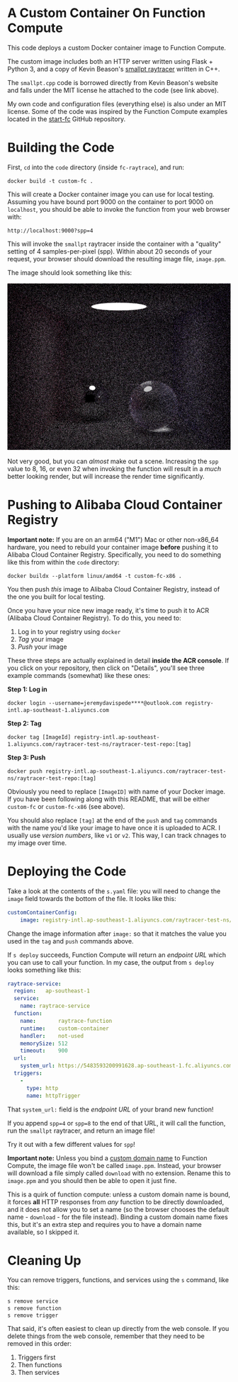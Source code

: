 # A Custom Container On Function Compute

This code deploys a custom Docker container image to Function Compute. 

The custom image includes both an HTTP server written using Flask + Python 3, and a copy of Kevin Beason's [smallpt raytracer](https://www.kevinbeason.com/smallpt/) written in C++. 

The `smallpt.cpp` code is borrowed directly from Kevin Beason's website and falls under the MIT license he attached to the code (see link above).

My own code and configuration files (everything else) is also under an MIT license. Some of the code was inspired by the Function Compute examples located in the [start-fc](https://github.com/devsapp/start-fc) GitHub repository.

# Building the Code

First, `cd` into the `code` directory (inside `fc-raytrace`), and run:

```
docker build -t custom-fc .
```

This will create a Docker container image you can use for local testing. Assuming you have bound port 9000 on the container to port 9000 on `localhost`, you should be able to invoke the function from your web browser 
with:

```
http://localhost:9000?spp=4
```

This will invoke the `smallpt` raytracer inside the container with a "quality" setting of 4 samples-per-pixel (spp). Within about 20 seconds of your request, your browser should download the resulting image file, `image.ppm`. 

The image should look something like this:

![Raytraced Image](image.png)

Not very good, but you can *almost* make out a scene. Increasing the `spp` value to 8, 16, or even 32 when invoking the function will result in a *much* better looking render, but will increase the render time significantly.

# Pushing to Alibaba Cloud Container Registry

**Important note:** If you are on an arm64 ("M1") Mac or other non-x86_64 hardware, you need to rebuild your container image **before** pushing it to Alibaba Cloud Container Registry. Specifically, you need to do something like this from within the `code` directory:

```
docker buildx --platform linux/amd64 -t custom-fc-x86 .
```

You then push *this* image to Alibaba Cloud Container Registry, instead of the one you built for local testing. 

Once you have your nice new image ready, it's time to push it to ACR (Alibaba Cloud Container Registry). To do this, you need to:

1. Log in to your registry using `docker`
2. *Tag* your image
3. *Push* your image

These three steps are actually explained in detail **inside the ACR console**. If you click on your repository, then click on "Details", you'll see three example commands (somewhat) like these ones:

**Step 1: Log in**
```
docker login --username=jeremydavispede****@outlook.com registry-intl.ap-southeast-1.aliyuncs.com
```

**Step 2: Tag**
```
docker tag [ImageId] registry-intl.ap-southeast-1.aliyuncs.com/raytracer-test-ns/raytracer-test-repo:[tag]
```

**Step 3: Push**

```
docker push registry-intl.ap-southeast-1.aliyuncs.com/raytracer-test-ns/raytracer-test-repo:[tag]
```

Obviously you need to replace `[ImageID]` with name of your Docker image. If you have been following along with this README, that will be either `custom-fc` or `custom-fc-x86` (see above).

You should also replace `[tag]` at the end of the `push` and `tag` commands with the name you'd like your image to have once it is uploaded to ACR. I usually use *version numbers*, like `v1` or `v2`. This way, I can track chnages to my image over time.

# Deploying the Code

Take a look at the contents of the `s.yaml` file: you will need to change the `image` field towards the bottom of the file. It looks like this:

```yaml
customContainerConfig:
    image: registry-intl.ap-southeast-1.aliyuncs.com/raytracer-test-ns/raytracer-test-repo:v1 # Replace this with the path to YOUR container registry + image 
```

Change the image information after `image:` so that it matches the value you used in the `tag` and `push` commands above. 

If `s deploy` succeeds, Function Compute will return an *endpoint URL* which you can use to call your function. In my case, the output from `s deploy` looks something like this:

```yaml
raytrace-service: 
  region:   ap-southeast-1
  service: 
    name: raytrace-service
  function: 
    name:       raytrace-function
    runtime:    custom-container
    handler:    not-used
    memorySize: 512
    timeout:    900
  url: 
    system_url: https://5483593200991628.ap-southeast-1.fc.aliyuncs.com/2016-08-15/proxy/raytrace-service/raytrace-function/
  triggers: 
    - 
      type: http
      name: httpTrigger

```

That `system_url:` field is the *endpoint URL* of your brand new function! 

If you append `spp=4` or `spp=8` to the end of that URL, it will call the function, run the `smallpt` raytracer, and return an image file!

Try it out with a few different values for `spp`! 

**Important note:** Unless you bind a [custom domain name](https://www.alibabacloud.com/help/doc-detail/90763.htm) to Function Compute, the image file won't be called `image.ppm`. Instead, your browser will download a file simply called `download` with no extension. Rename this to `image.ppm` and you should then be able to open it just fine.

This is a quirk of function compute: unless a custom domain name is bound, it forces **all** HTTP responses from *any* function to be directly downloaded, and it does not allow you to set a name (so the browser chooses the default name - `download` - for the file instead). Binding a custom domain name fixes this, but it's an extra step and requires you to have a domain name available, so I skipped it. 

# Cleaning Up

You can remove triggers, functions, and services using the `s` command, like this:

```
s remove service
s remove function
s remove trigger
```

That said, it's often easiest to clean up directly from the web console. If you delete things from the web console, remember that they need to be removed in this order:

1. Triggers first
2. Then functions
3. Then services